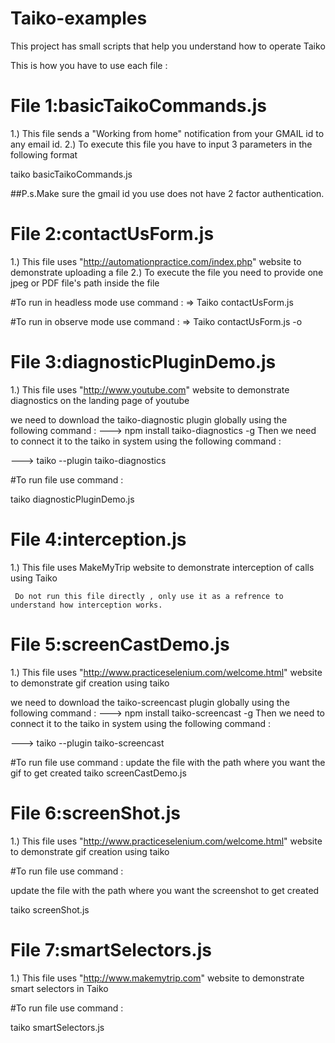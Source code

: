 # Taiko-examples
This project has small scripts that help you understand how to operate Taiko



This is how you have to use each file :

# File 1:basicTaikoCommands.js

   1.) This file sends a "Working from home" notification from your GMAIL id to any email id.
   2.) To execute this file you have to input 3 parameters in the following format

   taiko basicTaikoCommands.js <senders-gmail-id>  <senders-gmail-password> <recievers-email-id> 
  
##P.s.Make sure the gmail id you use does not have 2 factor authentication.



# File 2:contactUsForm.js
  
  1.) This file uses "http://automationpractice.com/index.php" website to demonstrate uploading a file 
  2.) To execute the file you need to provide one jpeg or PDF file's path inside the file
  
   #To run in headless mode use command :
   => Taiko contactUsForm.js
   
   #To run in observe mode use command :
   => Taiko contactUsForm.js -o
   
   
# File 3:diagnosticPluginDemo.js

  1.) This file uses "http://www.youtube.com" website to demonstrate diagnostics on the landing page of youtube
  
  we need to download the taiko-diagnostic plugin globally using the following command :
  ---> npm install taiko-diagnostics -g
  Then we need to connect it to the taiko in system using the following command :
  
  ---> taiko --plugin taiko-diagnostics

  #To run file use command :
   
  taiko diagnosticPluginDemo.js
 

   
# File 4:interception.js

1.) This file uses MakeMyTrip website to demonstrate interception of calls using Taiko
     
     Do not run this file directly , only use it as a refrence to understand how interception works.
     
   
# File 5:screenCastDemo.js


  1.) This file uses "http://www.practiceselenium.com/welcome.html" website to demonstrate gif creation using taiko
  
  we need to download the taiko-screencast plugin globally using the following command :
  ---> npm install taiko-screencast -g
  Then we need to connect it to the taiko in system using the following command :
  
  ---> taiko --plugin taiko-screencast

  #To run file use command :
         update the file with the path where you want the gif to get created 
         taiko screenCastDemo.js


   
# File 6:screenShot.js


  1.) This file uses "http://www.practiceselenium.com/welcome.html" website to demonstrate gif creation using taiko
  

  #To run file use command :
  
   update the file with the path where you want the screenshot to get created
   
   taiko screenShot.js
   
   # File 7:smartSelectors.js


  1.) This file uses "http://www.makemytrip.com" website to demonstrate smart selectors in Taiko
  

  #To run file use command :
  
   taiko smartSelectors.js
